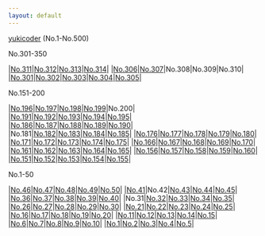 ```yaml
---
layout: default
---
```

[yukicoder](https://yukicoder.me/) (No.1-No.500)

No.301-350

|[No.311](yuk01/007/y0311.html)|[No.312](yuk01/007/y0312.html)|[No.313](yuk01/007/y0313.html)|[No.314](yuk01/007/y0314.html)|
|[No.306](yuk01/007/y0306.html)|[No.307](yuk01/007/y0307.html)|No.308|No.309|No.310|
|[No.301](yuk01/007/y0301.html)|[No.302](yuk01/007/y0302.html)|[No.303](yuk01/007/y0303.html)|[No.304](yuk01/007/y0304.html)|[No.305](yuk01/007/y0305.html)|

No.151-200

|[No.196](yuk01/004/y0196.html)|[No.197](yuk01/004/y0197.html)|[No.198](yuk01/004/y0198.html)|[No.199](yuk01/004/y0199.html)|No.200|
|[No.191](yuk01/004/y0191.html)|[No.192](yuk01/004/y0192.html)|[No.193](yuk01/004/y0193.html)|[No.194](yuk01/004/y0194.html)|[No.195](yuk01/004/y0195.html)|
|[No.186](yuk01/004/y0186.html)|[No.187](yuk01/004/y0187.html)|[No.188](yuk01/004/y0188.html)|[No.189](yuk01/004/y0189.html)|[No.190](yuk01/004/y0190.html)|
|No.181|[No.182](yuk01/004/y0182.html)|[No.183](yuk01/004/y0183.html)|[No.184](yuk01/004/y0184.html)|[No.185](yuk01/004/y0185.html)|
|[No.176](yuk01/004/y0176.html)|[No.177](yuk01/004/y0177.html)|[No.178](yuk01/004/y0178.html)|[No.179](yuk01/004/y0179.html)|[No.180](yuk01/004/y0180.html)|
|[No.171](yuk01/004/y0171.html)|[No.172](yuk01/004/y0172.html)|[No.173](yuk01/004/y0173.html)|[No.174](yuk01/004/y0174.html)|[No.175](yuk01/004/y0175.html)|
|[No.166](yuk01/004/y0166.html)|[No.167](yuk01/004/y0167.html)|[No.168](yuk01/004/y0168.html)|[No.169](yuk01/004/y0169.html)|[No.170](yuk01/004/y0170.html)|
|[No.161](yuk01/004/y0161.html)|[No.162](yuk01/004/y0162.html)|[No.163](yuk01/004/y0163.html)|[No.164](yuk01/004/y0164.html)|[No.165](yuk01/004/y0165.html)|
|[No.156](yuk01/004/y0156.html)|[No.157](yuk01/004/y0157.html)|[No.158](yuk01/004/y0158.html)|[No.159](yuk01/004/y0159.html)|[No.160](yuk01/004/y0160.html)|
|[No.151](yuk01/004/y0151.html)|[No.152](yuk01/004/y0152.html)|[No.153](yuk01/004/y0153.html)|[No.154](yuk01/004/y0154.html)|[No.155](yuk01/004/y0155.html)|

No.1-50

|[No.46](yuk01/001/y0046.html)|[No.47](yuk01/001/y0047.html)|[No.48](yuk01/001/y0048.html)|[No.49](yuk01/001/y0049.html)|[No.50](yuk01/001/y0050.html)|
|[No.41](yuk01/001/y0041.html)|No.42|[No.43](yuk01/001/y0043.html)|[No.44](yuk01/001/y0044.html)|[No.45](yuk01/001/y0045.html)|
|[No.36](yuk01/001/y0036.html)|[No.37](yuk01/001/y0037.html)|[No.38](yuk01/001/y0038.html)|[No.39](yuk01/001/y0039.html)|[No.40](yuk01/001/y0040.html)|
|No.31|[No.32](yuk01/001/y0032.html)|[No.33](yuk01/001/y0033.html)|[No.34](yuk01/001/y0034.html)|[No.35](yuk01/001/y0035.html)|
|[No.26](yuk01/001/y0026.html)|[No.27](yuk01/001/y0027.html)|[No.28](yuk01/001/y0028.html)|[No.29](yuk01/001/y0029.html)|[No.30](yuk01/001/y0030.html)|
|[No.21](yuk01/001/y0021.html)|[No.22](yuk01/001/y0022.html)|[No.23](yuk01/001/y0023.html)|[No.24](yuk01/001/y0024.html)|[No.25](yuk01/001/y0025.html)|
|[No.16](yuk01/001/y0016.html)|[No.17](yuk01/001/y0017.html)|[No.18](yuk01/001/y0018.html)|[No.19](yuk01/001/y0019.html)|[No.20](yuk01/001/y0020.html)|
|[No.11](yuk01/001/y0011.html)|[No.12](yuk01/001/y0012.html)|[No.13](yuk01/001/y0013.html)|[No.14](yuk01/001/y0014.html)|[No.15](yuk01/001/y0015.html)|
|[No.6](yuk01/001/y0006.html)|[No.7](yuk01/001/y0007.html)|[No.8](yuk01/001/y0008.html)|[No.9](yuk01/001/y0009.html)|[No.10](yuk01/001/y0010.html)|
|[No.1](yuk01/001/y0001.html)|[No.2](yuk01/001/y0002.html)|[No.3](yuk01/001/y0003.html)|[No.4](yuk01/001/y0004.html)|[No.5](yuk01/001/y0005.html)|
